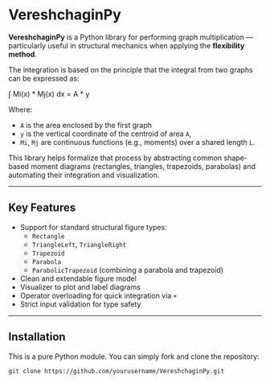 # VereshchaginPy

**VereshchaginPy** is a Python library for performing graph multiplication —
particularly useful in structural mechanics when applying the **flexibility method**.

The integration is based on the principle that the integral from two graphs can be expressed as:

∫ Mi(x) * Mj(x) dx = A * y


Where:
- `A` is the area enclosed by the first graph
- `y` is the vertical coordinate of the centroid of area `A`,
- `Mi`, `Mj` are continuous functions (e.g., moments) over a shared length `L`.

This library helps formalize that process by abstracting common shape-based 
moment diagrams (rectangles, triangles, trapezoids, parabolas) and automating their 
integration and visualization.

---

## Key Features

- Support for standard structural figure types:
  - `Rectangle`
  - `TriangleLeft`, `TriangleRight`
  - `Trapezoid`
  - `Parabola`
  - `ParabolicTrapezoid` (combining a parabola and trapezoid)
- Clean and extendable figure model
- Visualizer to plot and label diagrams
- Operator overloading for quick integration via `+`
- Strict input validation for type safety

---

## Installation

This is a pure Python module. You can simply fork and clone the repository:

```bash
git clone https://github.com/yourusername/VereshchaginPy.git

